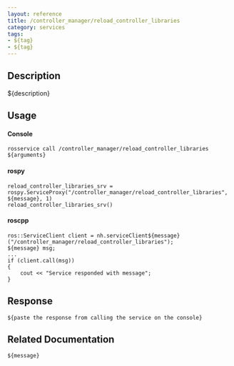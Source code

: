 ```yaml
---
layout: reference
title: /controller_manager/reload_controller_libraries
category: services
tags: 
- ${tag} 
- ${tag}
---
```


## Description
${description}

## Usage
#### Console
```
rosservice call /controller_manager/reload_controller_libraries ${arguments}
```

#### rospy
```
reload_controller_libraries_srv = rospy.ServiceProxy("/controller_manager/reload_controller_libraries", ${message}, 1)
reload_controller_libraries_srv()
```

#### roscpp
```
ros::ServiceClient client = nh.serviceClient${message}("/controller_manager/reload_controller_libraries");
${message} msg;
...
if (client.call(msg))
{
    cout << "Service responded with message";
}
```

## Response
```
${paste the response from calling the service on the console}
```

## Related Documentation
``${message}``  